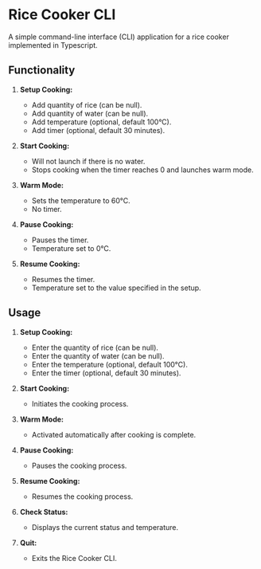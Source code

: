 # Rice Cooker CLI
A simple command-line interface (CLI) application for a rice cooker implemented in Typescript.

## Functionality

1. **Setup Cooking:**
   - Add quantity of rice (can be null).
   - Add quantity of water (can be null).
   - Add temperature (optional, default 100°C).
   - Add timer (optional, default 30 minutes).

2. **Start Cooking:**
   - Will not launch if there is no water.
   - Stops cooking when the timer reaches 0 and launches warm mode.

3. **Warm Mode:**
   - Sets the temperature to 60°C.
   - No timer.

4. **Pause Cooking:**
   - Pauses the timer.
   - Temperature set to 0°C.

5. **Resume Cooking:**
   - Resumes the timer.
   - Temperature set to the value specified in the setup.

## Usage

1. **Setup Cooking:**
   - Enter the quantity of rice (can be null).
   - Enter the quantity of water (can be null).
   - Enter the temperature (optional, default 100°C).
   - Enter the timer (optional, default 30 minutes).

2. **Start Cooking:**
   - Initiates the cooking process.

3. **Warm Mode:**
   - Activated automatically after cooking is complete.

4. **Pause Cooking:**
   - Pauses the cooking process.

5. **Resume Cooking:**
   - Resumes the cooking process.

6. **Check Status:**
   - Displays the current status and temperature.

7. **Quit:**
   - Exits the Rice Cooker CLI.

   

